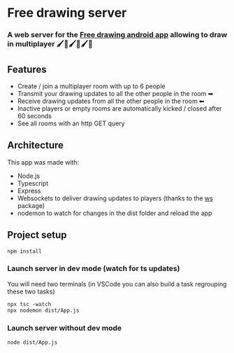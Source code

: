 # Free drawing server

### A web server for the [Free drawing android app](https://github.com/Christophe-github/FreeDrawing) allowing to draw in multiplayer  🖌🧑🖌🧑🖌🧑


## Features

* Create / join a multiplayer room with up to 6 people
* Transmit your drawing updates to all the other people in the room ➡
* Receive drawing updates from all the other people in the room ⬅
* Inactive players or empty rooms are automatically kicked / closed after 60 seconds
* See all rooms with an http GET query


## Architecture

This app was made with:

* Node.js
* Typescript
* Express 
* Websockets to deliver drawing updates to players (thanks to the [ws](https://www.npmjs.com/package/ws) package) 
* nodemon to watch for changes in the dist folder and reload the app



## Project setup
```
npm install
```

### Launch server in dev mode (watch for ts updates)

You will need two terminals (in VSCode you can also build a task regrouping these two tasks)
```
npx tsc -watch 
npx nodemon dist/App.js
```

### Launch server without dev mode
```
node dist/App.js
```


